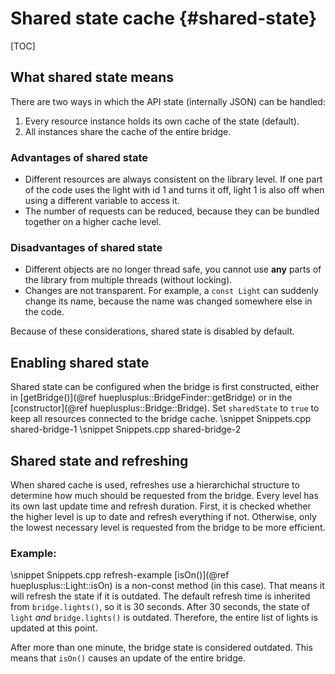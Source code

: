 # Shared state cache {#shared-state}

[TOC]

## What shared state means
There are two ways in which the API state (internally JSON) can be handled:
1. Every resource instance holds its own cache of the state (default).
2. All instances share the cache of the entire bridge.

### Advantages of shared state
* Different resources are always consistent on the library level.
If one part of the code uses the light with id 1 and turns it off, 
light 1 is also off when using a different variable to access it.
* The number of requests can be reduced, because they can be bundled together on a higher cache level.

### Disadvantages of shared state
* Different objects are no longer thread safe, you cannot use **any** parts of the library 
from multiple threads (without locking).
* Changes are not transparent. For example, a `const Light` can suddenly change its name, because the
name was changed somewhere else in the code.

Because of these considerations, shared state is disabled by default.

## Enabling shared state
Shared state can be configured when the bridge is first constructed, either in [getBridge()](@ref hueplusplus::BridgeFinder::getBridge)
or in the [constructor](@ref hueplusplus::Bridge::Bridge). Set `sharedState` to `true` to keep all resources
connected to the bridge cache.
\snippet Snippets.cpp shared-bridge-1
\snippet Snippets.cpp shared-bridge-2

## Shared state and refreshing
When shared cache is used, refreshes use a hierarchichal structure to determine how much should be requested from the bridge.
Every level has its own last update time and refresh duration.
First, it is checked whether the higher level is up to date and refresh everything if not.
Otherwise, only the lowest necessary level is requested from the bridge to be more efficient.

### Example:

\snippet Snippets.cpp refresh-example
[isOn()](@ref hueplusplus::Light::isOn) is a non-const method (in this case). That means it will refresh the
state if it is outdated. The default refresh time is inherited from `bridge.lights()`, so it is 30 seconds.
After 30 seconds, the state of `light` *and* `bridge.lights()` is outdated. Therefore, the entire list of lights is
updated at this point.

After more than one minute, the bridge state is considered outdated. This means that `isOn()` causes an update of
the entire bridge.
